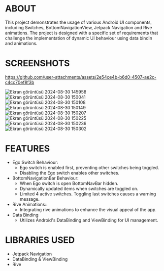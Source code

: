 # ABOUT

This project demonstrates the usage of various Android UI components, including Switches, BottomNavigationView,
Jetpack Navigation and Rive animations. The project is designed with a specific set of requirements that challenge
the implementation of dynamic UI behaviour using data bindin and animations.

# SCREENSHOTS

https://github.com/user-attachments/assets/2e54ce4b-b6d0-4507-ae2c-c4cc70ef8f3b

![Ekran görüntüsü 2024-08-30 145958](https://github.com/user-attachments/assets/a9d906c3-3a22-4a6e-8601-cacaea278be0)
![Ekran görüntüsü 2024-08-30 150041](https://github.com/user-attachments/assets/3902c2fd-fcb0-4467-95af-2226ffa6e646)
![Ekran görüntüsü 2024-08-30 150108](https://github.com/user-attachments/assets/466d175f-cfcf-40d2-81c2-51824c7b8b25)
![Ekran görüntüsü 2024-08-30 150149](https://github.com/user-attachments/assets/b7b0fcb7-a543-4fa6-a9b9-b50efbfe6c3b)
![Ekran görüntüsü 2024-08-30 150207](https://github.com/user-attachments/assets/48c697dc-f143-41a8-8191-6af47dff775d)
![Ekran görüntüsü 2024-08-30 150225](https://github.com/user-attachments/assets/f27c83c2-1409-4352-90ea-a96189fc2c7f)
![Ekran görüntüsü 2024-08-30 150236](https://github.com/user-attachments/assets/40f35ee9-942b-4f2a-93fc-d38a5e3f3dc7)
![Ekran görüntüsü 2024-08-30 150302](https://github.com/user-attachments/assets/50755c3c-098a-465c-9a1f-d04eed6d90b3)




# FEATURES

- Ego Switch Behaviour:
  - Ego switch is enabled first, preventing other switches being toggled.
  - Disabling the Ego switch enables other switches.
- BottomNavigationBar Behaviour:
  - When Ego switch is open BottomNavBar hidden.
  - Dynamically updated items when switches are toggled on.
  - Limited 4 active switches. Toggling last switches causes a warning message.
- Rive Animations::
  - Integrating rive animations to enhance the visual appeal of the app.
- Data Binding
  - Utilizes Android's DataBinding and ViewBinding for UI management.


# LIBRARIES USED
- Jetpack Navigation
- DataBinding & ViewBinding
- Rive

